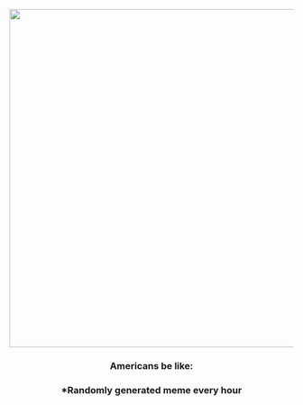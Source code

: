 <p align="center">
        <img src="https://i.redd.it/h04hxcx4r4o81.jpg" width="600" height="600">
        </p>
        <h3 align="center">Americans be like:</h3>
        <h3 align="center">*Randomly generated meme every hour</h3>
    